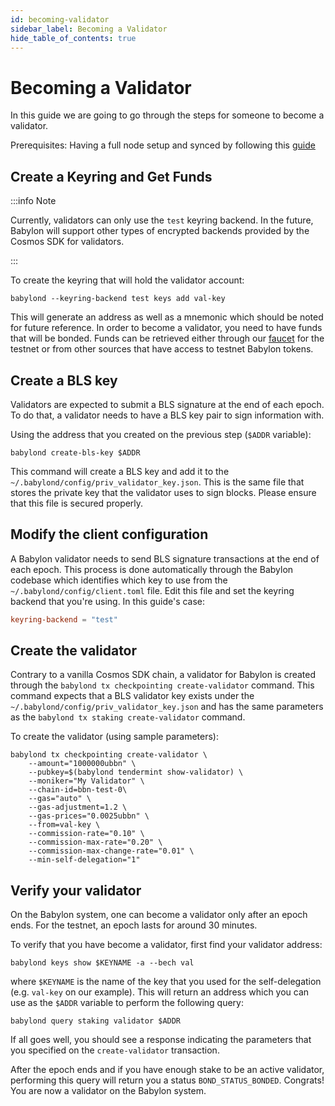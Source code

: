 ```yaml
---
id: becoming-validator
sidebar_label: Becoming a Validator
hide_table_of_contents: true
---
```


# Becoming a Validator

In this guide we are going to go through the steps for someone
to become a validator.

Prerequisites: Having a full node setup and synced by following this [guide]()

## Create a Keyring and Get Funds

:::info Note

Currently, validators can only use the `test` keyring backend. In the future,
Babylon will support other types of encrypted backends provided by the Cosmos SDK for validators.

:::

To create the keyring that will hold the validator account:
```console
babylond --keyring-backend test keys add val-key
```

This will generate an address as well as a mnemonic which should be noted for future reference.
In order to become a validator, you need to have funds that will be bonded.
Funds can be retrieved either through our [faucet](faucet.testnet.babylonchain.io) for the testnet
or from other sources that have access to testnet Babylon tokens.

## Create a BLS key

Validators are expected to submit a BLS signature at the end of each epoch.
To do that, a validator needs to have a BLS key pair to sign information with.

Using the address that you created on the previous step (`$ADDR` variable):

```console
babylond create-bls-key $ADDR
```

This command will create a BLS key and add it to the `~/.babylond/config/priv_validator_key.json`.
This is the same file that stores the private key that the validator uses to sign blocks.
Please ensure that this file is secured properly.

## Modify the client configuration

A Babylon validator needs to send BLS signature transactions at the end of each epoch.
This process is done automatically through the Babylon codebase which identifies
which key to use from the `~/.babylond/config/client.toml` file. Edit this file and
set the keyring backend that you're using.
In this guide's case:
```toml
keyring-backend = "test"
```

## Create the validator

Contrary to a vanilla Cosmos SDK chain, a validator for Babylon is created through
the `babylond tx checkpointing create-validator` command.
This command expects that a BLS validator key exists under the `~/.babylond/config/priv_validator_key.json`
and has the same parameters as the `babylond tx staking create-validator` command.

To create the validator (using sample parameters):
```console
babylond tx checkpointing create-validator \
    --amount="1000000ubbn" \
    --pubkey=$(babylond tendermint show-validator) \
    --moniker="My Validator" \
    --chain-id=bbn-test-0\
    --gas="auto" \
    --gas-adjustment=1.2 \
    --gas-prices="0.0025ubbn" \
    --from=val-key \
    --commission-rate="0.10" \
    --commission-max-rate="0.20" \
    --commission-max-change-rate="0.01" \
    --min-self-delegation="1"
```

## Verify your validator

On the Babylon system,
one can become a validator only after an epoch ends.
For the testnet, an epoch lasts for around 30 minutes.

To verify that you have become a validator, first find your validator address:
```
babylond keys show $KEYNAME -a --bech val
```
where `$KEYNAME` is the name of the key that you used for the self-delegation (e.g. `val-key` on our example).
This will return an address which you can use as the `$ADDR` variable to perform the following query:
```console
babylond query staking validator $ADDR
```

If all goes well, you should see a response indicating the parameters that you specified
on the `create-validator` transaction.

After the epoch ends and if you have enough stake to be an active validator,
performing this query will return you a status `BOND_STATUS_BONDED`.
Congrats! You are now a validator on the Babylon system.
